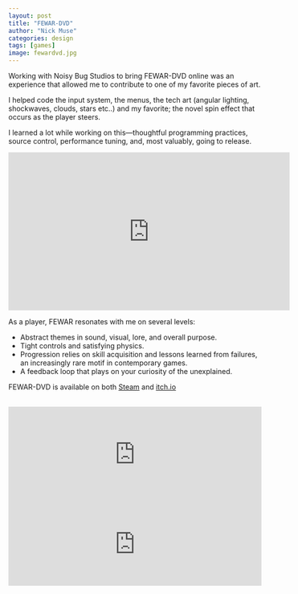 ```yaml
---
layout: post
title: "FEWAR-DVD"
author: "Nick Muse"
categories: design
tags: [games]
image: fewardvd.jpg
---
```


Working with Noisy Bug Studios to bring FEWAR-DVD online was an experience that allowed me to contribute to one of my favorite pieces of art.

I helped code the input system, the menus, the tech art (angular lighting, shockwaves, clouds, stars etc..) and my favorite; the novel spin effect that occurs as the player steers.

I learned a lot while working on this—thoughtful programming practices, source control, performance tuning, and, most valuably, going to release.

<div class="featured-image"><iframe width="560" height="315" src="https://www.youtube.com/embed/Z4NSlU2r7UY" title="YouTube video player" frameborder="0" allow="accelerometer; autoplay; clipboard-write; encrypted-media; gyroscope; picture-in-picture; web-share" allowfullscreen></iframe></div>

As a player, FEWAR resonates with me on several levels:

- Abstract themes in sound, visual, lore, and overall purpose.
- Tight controls and satisfying physics.
- Progression relies on skill acquisition and lessons learned from failures, an increasingly rare motif in contemporary games.
- A feedback loop that plays on your curiosity of the unexplained.
 
<!-- FEWAR-DVD is available on both [Steam](https://store.steampowered.com/app/1769510/FEWARDVD/) and [itch.io](https://dev-dwarf.itch.io/fewar-dvd) -->
FEWAR-DVD is available on both <a href="https://store.steampowered.com/app/1769510/FEWARDVD/"><i class="fab fa-steam" aria-hidden="true"></i>Steam</a> and <a href="https://dev-dwarf.itch.io/fewar-dvd"><i class="fab fa-itch-io" aria-hidden="true"></i>itch.io</a>
<br><br>
<iframe src="https://store.steampowered.com/widget/1769510/" frameborder="0" width="100%" height="190"></iframe>
<iframe width="100%" height="167" frameborder="0" src="https://itch.io/embed/1226971"><a href="https://dev-dwarf.itch.io/fewar-dvd">FEWAR_DVD by dev_dwarf, HIS, nickmuse, lewmoth</a></iframe>
